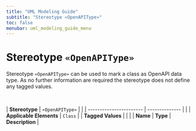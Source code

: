 ```yaml
---
title: "UML Modeling Guide"
subtitle: "Stereotype «OpenAPIType»"
toc: false
menubar: uml_modeling_guide_menu
---
```


# Stereotype `«OpenAPIType»`
Stereotype `«OpenAPIType»` can be used to mark a class as OpenAPI data type. As no further information are required the stereotype does not define any tagged values.

<br>

| **Stereotype**          | `«OpenAPIType»` | |
| ----------------------- | -------------- | |
| **Applicable Elements** | `Class`        |
| **Tagged Values**       |                       |                                                                                                                                                                                                          |
| **Name**                | **Type**              | **Description**                                                                                                                                                                                          |


    